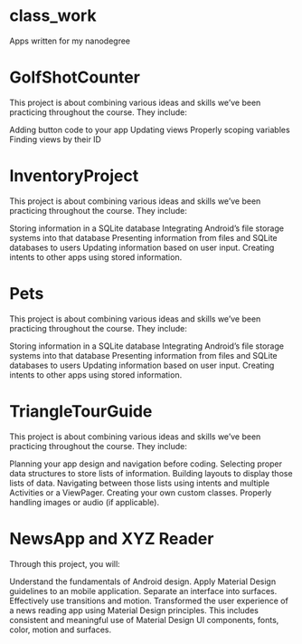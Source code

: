 # class_work
Apps written for my nanodegree

# GolfShotCounter
This project is about combining various ideas and skills we’ve been practicing throughout the course. They include:

Adding button code to your app
Updating views
Properly scoping variables
Finding views by their ID

# InventoryProject
This project is about combining various ideas and skills we’ve been practicing throughout the course. They include:

Storing information in a SQLite database
Integrating Android’s file storage systems into that database
Presenting information from files and SQLite databases to users
Updating information based on user input.
Creating intents to other apps using stored information.

# Pets
This project is about combining various ideas and skills we’ve been practicing throughout the course. They include:

Storing information in a SQLite database
Integrating Android’s file storage systems into that database
Presenting information from files and SQLite databases to users
Updating information based on user input.
Creating intents to other apps using stored information.

# TriangleTourGuide
This project is about combining various ideas and skills we’ve been practicing throughout the course. They include:

Planning your app design and navigation before coding.
Selecting proper data structures to store lists of information.
Building layouts to display those lists of data.
Navigating between those lists using intents and multiple Activities or a ViewPager.
Creating your own custom classes.
Properly handling images or audio (if applicable).

# NewsApp and XYZ Reader

Through this project, you will:

Understand the fundamentals of Android design.
Apply Material Design guidelines to an mobile application.
Separate an interface into surfaces.
Effectively use transitions and motion.
Transformed the user experience of a news reading app using Material Design principles.
This includes consistent and meaningful use of Material Design UI components, fonts, color, motion and surfaces.
